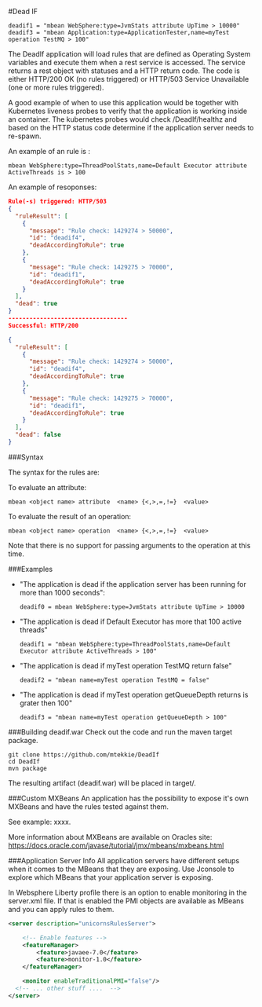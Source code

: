#Dead IF

```
deadif1 = "mbean WebSphere:type=JvmStats attribute UpTime > 10000"
deadif3 = "mbean Application:type=ApplicationTester,name=myTest operation TestMQ > 100"
 ```

The DeadIf application will load rules that are defined as Operating System variables and execute them when a rest service is accessed. The service returns a rest object with statuses and a HTTP return code.
The code is either HTTP/200 OK (no rules triggered) or HTTP/503 Service Unavailable (one or more rules triggered).

A good example of when to use this application would be together with Kubernetes liveness probes to verify that the application is working inside an container.
The kubernetes probes would check /DeadIf/healthz and based on the HTTP status code determine if the application server needs to re-spawn.

An example of an rule is :

```
mbean WebSphere:type=ThreadPoolStats,name=Default Executor attribute ActiveThreads is > 100
```

An example of resoponses:
```json
Rule(-s) triggered: HTTP/503 
{
  "ruleResult": [
    {
      "message": "Rule check: 1429274 > 50000",
      "id": "deadif4",
      "deadAccordingToRule": true
    },
    {
      "message": "Rule check: 1429275 > 70000",
      "id": "deadif1",
      "deadAccordingToRule": true
    }
  ],
  "dead": true
}
----------------------------------
Successful: HTTP/200

{
  "ruleResult": [
    {
      "message": "Rule check: 1429274 > 50000",
      "id": "deadif4",
      "deadAccordingToRule": true
    },
    {
      "message": "Rule check: 1429275 > 70000",
      "id": "deadif1",
      "deadAccordingToRule": true
    }
  ],
  "dead": false
}

```
###Syntax

The syntax for the rules are:

To evaluate an attribute:

```
mbean <object name> attribute  <name> {<,>,=,!=}  <value>
```

To evaluate the result of an operation:

```
mbean <object name> operation  <name> {<,>,=,!=}  <value>
```
Note that there is no support for passing arguments to the operation at this time.

###Examples

- "The application is dead if the application server has been running for more than 1000 seconds":

    ```
    deadif0 = mbean WebSphere:type=JvmStats attribute UpTime > 10000
    ```

- "The application is dead if Default Executor has more that 100 active threads"

    ```
    deadif1 = "mbean WebSphere:type=ThreadPoolStats,name=Default Executor attribute ActiveThreads > 100"
    ```

- "The application is dead if myTest operation TestMQ return false"

  ```
  deadif2 = "mbean name=myTest operation TestMQ = false"
  ```

- "The application is dead if myTest operation getQueueDepth returns is grater then 100"

  ```
  deadif3 = "mbean name=myTest operation getQueueDepth > 100"
  ```

###Building deadif.war
Check out the code and run the maven target package.

```
git clone https://github.com/mtekkie/DeadIf
cd DeadIf
mvn package

```
The resulting artifact (deadif.war) will be placed in target/.

###Custom MXBeans
An application has the possibility to expose it's own MXBeans and have the rules tested against them.

See example: xxxx.

More information about MXBeans are available on Oracles site: https://docs.oracle.com/javase/tutorial/jmx/mbeans/mxbeans.html    


###Application Server Info
All application servers have different setups when it comes to the MBeans that they are exposing. Use Jconsole to explore which MBeans that your application server is exposing.

In Websphere Liberty profile there is an option to enable monitoring in the server.xml file. If that is enabled the PMI objects are available as MBeans and you can apply rules to them.  

```xml
<server description="unicornsRulesServer">

    <!-- Enable features -->
    <featureManager>
        <feature>javaee-7.0</feature>
        <feature>monitor-1.0</feature>
    </featureManager>

	<monitor enableTraditionalPMI="false"/>
  <!-- ... other stuff ....  -->  
</server>
```
